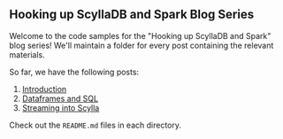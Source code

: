 ## Hooking up ScyllaDB and Spark Blog Series

Welcome to the code samples for the "Hooking up ScyllaDB and Spark" blog series! We'll maintain a folder for every post containing the relevant materials.

So far, we have the following posts:
1. [Introduction](https://github.com/scylladb/scylla-code-samples/tree/master/scylla-and-spark/introduction)
1. [Dataframes and SQL](https://github.com/scylladb/scylla-code-samples/tree/master/scylla-and-spark/dataframes)
1. [Streaming into Scylla](https://github.com/scylladb/scylla-code-samples/tree/master/scylla-and-spark/spark-streaming-into-scylla)

Check out the `README.md` files in each directory.
